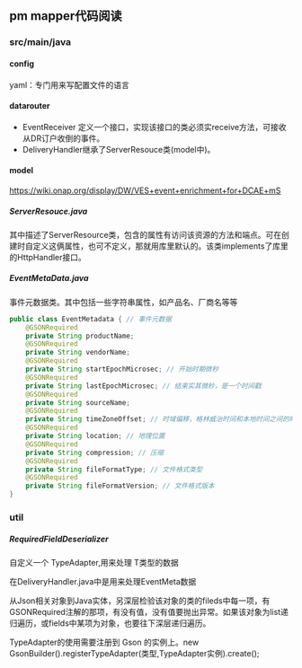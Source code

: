 ## pm mapper代码阅读

### src/main/java

#### config

yaml：专门用来写配置文件的语言

#### datarouter

- EventReceiver 定义一个接口，实现该接口的类必须实receive方法，可接收从DR订户收倒的事件。
- DeliveryHandler继承了ServerResouce类(model中)。

#### model

https://wiki.onap.org/display/DW/VES+event+enrichment+for+DCAE+mS

##### ServerResouce.java  

其中描述了ServerResource类，包含的属性有访问该资源的方法和端点。可在创建时自定义这俩属性，也可不定义，那就用库里默认的。该类implements了库里的HttpHandler接口。

##### EventMetaData.java

事件元数据类。其中包括一些字符串属性，如产品名、厂商名等等

```java
public class EventMetadata { // 事件元数据
    @GSONRequired
    private String productName;
    @GSONRequired
    private String vendorName;
    @GSONRequired
    private String startEpochMicrosec; // 开始时期微秒
    @GSONRequired
    private String lastEpochMicrosec; // 结束实其微秒，是一个时间戳
    @GSONRequired
    private String sourceName;
    @GSONRequired
    private String timeZoneOffset; // 时域偏移，格林威治时间和本地时间之间的时差？猜测
    @GSONRequired
    private String location; // 地理位置
    @GSONRequired
    private String compression; // 压缩
    @GSONRequired
    private String fileFormatType; // 文件格式类型
    @GSONRequired
    private String fileFormatVersion; // 文件格式版本
}
```

### util

##### RequiredFieldDeserializer

自定义一个 TypeAdapter,用来处理 T类型的数据

在DeliveryHandler.java中是用来处理EventMeta数据

从Json相关对象到Java实体，另深层检验该对象的类的fileds中每一项，有GSONRequired注解的那项，有没有值，没有值要抛出异常。如果该对象为list递归遍历，或fields中某项为对象，也要往下深层递归遍历。

TypeAdapter的使用需要注册到 Gson 的实例上。new GsonBuilder().registerTypeAdapter(类型,TypeAdapter实例).create();